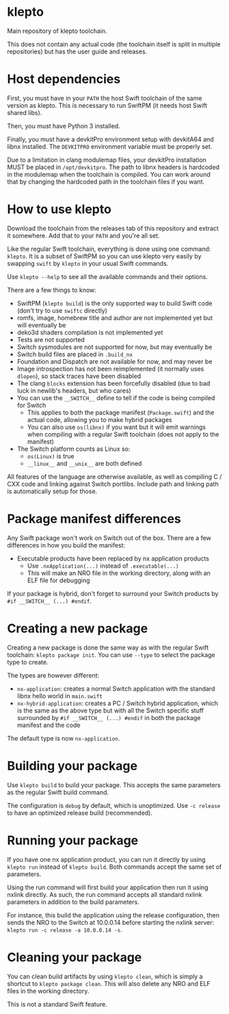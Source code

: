 # klepto
Main repository of klepto toolchain.

This does not contain any actual code (the toolchain itself is split in multiple repositories) but has the user guide and releases.

# Host dependencies
First, you must have in your `PATH` the host Swift toolchain of the same version as klepto. This is necessary to run SwiftPM (it needs host Swift shared libs).

Then, you must have Python 3 installed.

Finally, you must have a devkitPro environment setup with devkitA64 and libnx installed. The `DEVKITPRO` environment variable must be properly set.

Due to a limitation in clang modulemap files, your devkitPro installation MUST be placed in `/opt/devkitpro`. The path to libnx headers is hardcoded in the modulemap when the toolchain is compiled. You can work around that by changing the hardcoded path in the toolchain files if you want.

# How to use klepto

Download the toolchain from the releases tab of this repository and extract it somewhere. Add that to your `PATH` and you're all set.

Like the regular Swift toolchain, everything is done using one command: `klepto`. It is a subset of SwiftPM so you can use klepto very easily by swapping `swift` by `klepto` in your usual Swift commands.

Use `klepto --help` to see all the available commands and their options.

There are a few things to know:
- SwiftPM (`klepto build`) is the only supported way to build Swift code (don't try to use `swiftc` directly)
- romfs, image, homebrew title and author are not implemented yet but will eventually be
- deko3d shaders compilation is not implemented yet
- Tests are not supported
- Switch sysmodules are not supported for now, but may eventually be
- Switch build files are placed in `.build_nx`
- Foundation and Dispatch are not available for now, and may never be
- Image introspection has not been reimplemented (it normally uses `dlopen`), so stack traces have been disabled
- The clang `blocks` extension has been forcefully disabled (due to bad luck in newlib's headers, but who cares)
- You can use the `__SWITCH__` define to tell if the code is being compiled for Switch
    - This applies to both the package manifest (`Package.swift`) and the actual code, allowing you to make hybrid packages
    - You can also use `os(libnx)` if you want but it will emit warnings when compiling with a regular Swift toolchain (does not apply to the manifest)
- The Switch platform counts as Linux so:
    - `os(Linux)` is true
    - `__linux__` and `__unix__` are both defined

All features of the language are otherwise available, as well as compiling C / CXX code and linking against Switch portlibs. Include path and linking path is automatically setup for those.

# Package manifest differences
Any Swift package won't work on Switch out of the box. There are a few differences in how you build the manifest:

- Executable products have been replaced by nx application products
    - Use `.nxApplication(...)` instead of `.executable(...)`
    - This will make an NRO file in the working directory, along with an ELF file for debugging

If your package is hybrid, don't forget to surround your Switch products by `#if __SWITCH__ (...) #endif`.

# Creating a new package
Creating a new package is done the same way as with the regular Swift toolchain: `klepto package init`. You can use `--type` to select the package type to create.

The types are however different:
- `nx-application`: creates a normal Switch application with the standard libnx hello world in `main.swift`
- `nx-hybrid-application`: creates a PC / Switch hybrid application, which is the same as the above type but with all the Switch specific stuff surrounded by `#if __SWITCH__ (...) #endif` in both the package manifest and the code

The default type is now `nx-application`.

# Building your package
Use `klepto build` to build your package. This accepts the same parameters as the regular Swift build command.

The configuration is `debug` by default, which is unoptimized. Use `-c release` to have an optimized release build (recommended).

# Running your package
If you have one nx application product, you can run it directly by using `klepto run` instead of `klepto build`. Both commands accept the same set of parameters.

Using the run command will first build your application then run it using nxlink directly. As such, the run command accepts all standard nxlink parameters in addition to the build parameters.

For instance, this build the application using the release configuration, then sends the NRO to the Switch at 10.0.0.14 before starting the nxlink server: `klepto run -c release -a 10.0.0.14 -s`.

# Cleaning your package
You can clean build artifacts by using `klepto clean`, which is simply a shortcut to `klepto package clean`. This will also delete any NRO and ELF files in the working directory.

This is not a standard Swift feature.
